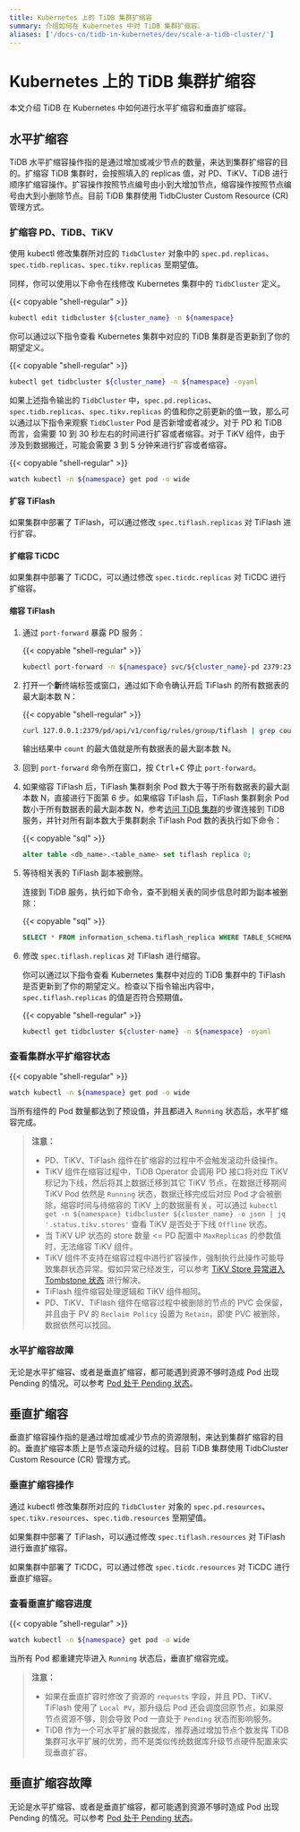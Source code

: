 ```yaml
---
title: Kubernetes 上的 TiDB 集群扩缩容
summary: 介绍如何在 Kubernetes 中对 TiDB 集群扩缩容。
aliases: ['/docs-cn/tidb-in-kubernetes/dev/scale-a-tidb-cluster/']
---
```


# Kubernetes 上的 TiDB 集群扩缩容

本文介绍 TiDB 在 Kubernetes 中如何进行水平扩缩容和垂直扩缩容。

## 水平扩缩容

TiDB 水平扩缩容操作指的是通过增加或减少节点的数量，来达到集群扩缩容的目的。扩缩容 TiDB 集群时，会按照填入的 replicas 值，对 PD、TiKV、TiDB 进行顺序扩缩容操作。扩容操作按照节点编号由小到大增加节点，缩容操作按照节点编号由大到小删除节点。目前 TiDB 集群使用 TidbCluster Custom Resource (CR) 管理方式。

### 扩缩容 PD、TiDB、TiKV

使用 kubectl 修改集群所对应的 `TidbCluster` 对象中的 `spec.pd.replicas`、`spec.tidb.replicas`、`spec.tikv.replicas` 至期望值。

同样，你可以使用以下命令在线修改 Kubernetes 集群中的 `TidbCluster` 定义。

{{< copyable "shell-regular" >}}

```bash
kubectl edit tidbcluster ${cluster_name} -n ${namespace}
```

你可以通过以下指令查看 Kubernetes 集群中对应的 TiDB 集群是否更新到了你的期望定义。

{{< copyable "shell-regular" >}}

```bash
kubectl get tidbcluster ${cluster_name} -n ${namespace} -oyaml
```

如果上述指令输出的 `TidbCluster` 中，`spec.pd.replicas`、`spec.tidb.replicas`、`spec.tikv.replicas` 的值和你之前更新的值一致，那么可以通过以下指令来观察 `TidbCluster` Pod 是否新增或者减少。对于 PD 和 TiDB 而言，会需要 10 到 30 秒左右的时间进行扩容或者缩容。对于 TiKV 组件，由于涉及到数据搬迁，可能会需要 3 到 5 分钟来进行扩容或者缩容。

{{< copyable "shell-regular" >}}

```bash
watch kubectl -n ${namespace} get pod -o wide
```

#### 扩容 TiFlash

如果集群中部署了 TiFlash，可以通过修改 `spec.tiflash.replicas` 对 TiFlash 进行扩容。

#### 扩缩容 TiCDC

如果集群中部署了 TiCDC，可以通过修改 `spec.ticdc.replicas` 对 TiCDC 进行扩缩容。

#### 缩容 TiFlash

1. 通过 `port-forward` 暴露 PD 服务：

    {{< copyable "shell-regular" >}}

    ```bash
    kubectl port-forward -n ${namespace} svc/${cluster_name}-pd 2379:2379
    ```

2. 打开一个**新**终端标签或窗口，通过如下命令确认开启 TiFlash 的所有数据表的最大副本数 N：

    {{< copyable "shell-regular" >}}

    ```bash
    curl 127.0.0.1:2379/pd/api/v1/config/rules/group/tiflash | grep count
    ```

    输出结果中 `count` 的最大值就是所有数据表的最大副本数 N。

3. 回到 `port-forward` 命令所在窗口，按 <kbd>Ctrl</kbd>+<kbd>C</kbd> 停止 `port-forward`。

4. 如果缩容 TiFlash 后，TiFlash 集群剩余 Pod 数大于等于所有数据表的最大副本数 N，直接进行下面第 6 步。如果缩容 TiFlash 后，TiFlash 集群剩余 Pod 数小于所有数据表的最大副本数 N，参考[访问 TiDB 集群](access-tidb.md)的步骤连接到 TiDB 服务，并针对所有副本数大于集群剩余 TiFlash Pod 数的表执行如下命令：

    {{< copyable "sql" >}}

    ```sql
    alter table <db_name>.<table_name> set tiflash replica 0;
    ```

5. 等待相关表的 TiFlash 副本被删除。

    连接到 TiDB 服务，执行如下命令，查不到相关表的同步信息时即为副本被删除：

    {{< copyable "sql" >}}

    ```sql
    SELECT * FROM information_schema.tiflash_replica WHERE TABLE_SCHEMA = '<db_name>' and TABLE_NAME = '<table_name>';
    ```

6. 修改 `spec.tiflash.replicas` 对 TiFlash 进行缩容。

    你可以通过以下指令查看 Kubernetes 集群中对应的 TiDB 集群中的 TiFlash 是否更新到了你的期望定义。检查以下指令输出内容中，`spec.tiflash.replicas` 的值是否符合预期值。

    {{< copyable "shell-regular" >}}

    ```bash
    kubectl get tidbcluster ${cluster-name} -n ${namespace} -oyaml
    ```

### 查看集群水平扩缩容状态

{{< copyable "shell-regular" >}}

```bash
watch kubectl -n ${namespace} get pod -o wide
```

当所有组件的 Pod 数量都达到了预设值，并且都进入 `Running` 状态后，水平扩缩容完成。

> **注意：**
>
> - PD、TiKV、TiFlash 组件在扩缩容的过程中不会触发滚动升级操作。
> - TiKV 组件在缩容过程中，TiDB Operator 会调用 PD 接口将对应 TiKV 标记为下线，然后将其上数据迁移到其它 TiKV 节点，在数据迁移期间 TiKV Pod 依然是 `Running` 状态，数据迁移完成后对应 Pod 才会被删除，缩容时间与待缩容的 TiKV 上的数据量有关，可以通过 `kubectl get -n ${namespace} tidbcluster ${cluster_name} -o json | jq '.status.tikv.stores'` 查看 TiKV 是否处于下线 `Offline` 状态。
> - 当 TiKV UP 状态的 store 数量 <= PD 配置中 `MaxReplicas` 的参数值时，无法缩容 TiKV 组件。
> - TiKV 组件不支持在缩容过程中进行扩容操作，强制执行此操作可能导致集群状态异常。假如异常已经发生，可以参考 [TiKV Store 异常进入 Tombstone 状态](exceptions.md#tikv-store-异常进入-tombstone-状态) 进行解决。
> - TiFlash 组件缩容处理逻辑和 TiKV 组件相同。
> - PD、TiKV、TiFlash 组件在缩容过程中被删除的节点的 PVC 会保留，并且由于 PV 的 `Reclaim Policy` 设置为 `Retain`，即使 PVC 被删除，数据依然可以找回。

### 水平扩缩容故障

无论是水平扩缩容、或者是垂直扩缩容，都可能遇到资源不够时造成 Pod 出现 Pending 的情况。可以参考 [Pod 处于 Pending 状态](deploy-failures.md#pod-处于-pending-状态)。

## 垂直扩缩容

垂直扩缩容操作指的是通过增加或减少节点的资源限制，来达到集群扩缩容的目的。垂直扩缩容本质上是节点滚动升级的过程。目前 TiDB 集群使用 TidbCluster Custom Resource (CR) 管理方式。

### 垂直扩缩容操作

通过 kubectl 修改集群所对应的 `TidbCluster` 对象的 `spec.pd.resources`、`spec.tikv.resources`、`spec.tidb.resources` 至期望值。

如果集群中部署了 TiFlash，可以通过修改 `spec.tiflash.resources` 对 TiFlash 进行垂直扩缩容。

如果集群中部署了 TiCDC，可以通过修改 `spec.ticdc.resources` 对 TiCDC 进行垂直扩缩容。

### 查看垂直扩缩容进度

{{< copyable "shell-regular" >}}

```bash
watch kubectl -n ${namespace} get pod -o wide
```

当所有 Pod 都重建完毕进入 `Running` 状态后，垂直扩缩容完成。

> **注意：**
>
> - 如果在垂直扩容时修改了资源的 `requests` 字段，并且 PD、TiKV、TiFlash 使用了 `Local PV`，那升级后 Pod 还会调度回原节点，如果原节点资源不够，则会导致 Pod 一直处于 `Pending` 状态而影响服务。
> - TiDB 作为一个可水平扩展的数据库，推荐通过增加节点个数发挥 TiDB 集群可水平扩展的优势，而不是类似传统数据库升级节点硬件配置来实现垂直扩容。

## 垂直扩缩容故障

无论是水平扩缩容、或者是垂直扩缩容，都可能遇到资源不够时造成 Pod 出现 Pending 的情况。可以参考 [Pod 处于 Pending 状态](deploy-failures.md#pod-处于-pending-状态)。
